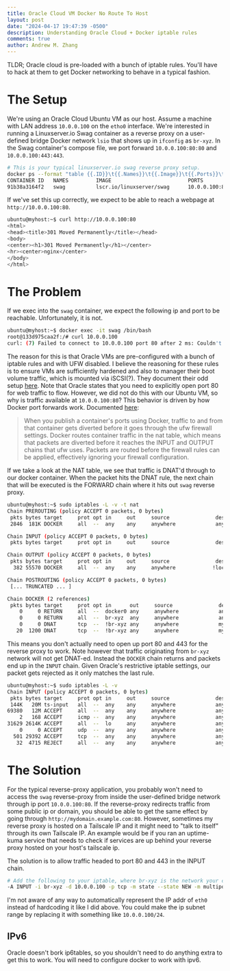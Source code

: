 ```yaml
---
title: Oracle Cloud VM Docker No Route To Host
layout: post
date: "2024-04-17 19:47:39 -0500"
description: Understanding Oracle Cloud + Docker iptable rules
comments: true
author: Andrew M. Zhang
---
```


TLDR; Oracle cloud is pre-loaded with a bunch of iptable rules. You'll have to hack at them to get Docker networking
to behave in a typical fashion.

# The Setup

We're using an Oracle Cloud Ubuntu VM as our host. Assume a machine with LAN address `10.0.0.100` on the `etho0` interface.
We're interested in running a Linuxserver.io Swag container as a reverse proxy on a user-defined bridge Docker network
`lsio` that shows up in `ifconfig` as `br-xyz`. In the Swag container's compose file, we port forward `10.0.0.100:80:80`
and `10.0.0.100:443:443`.

```bash
# This is your typical linuxserver.io swag reverse proxy setup.
docker ps --format "table {{.ID}}\t{{.Names}}\t{{.Image}}\t{{.Ports}}\t{{.Networks}}"
CONTAINER ID   NAMES         IMAGE                         PORTS                                          NETWORKS
91b38a3164f2   swag          lscr.io/linuxserver/swag      10.0.0.100:80->80/tcp, 10.0.0.100:443->443/tcp lsio
```

If we've set this up correctly, we expect to be able to reach a webpage at `http://10.0.0.100:80`.

```bash
ubuntu@myhost:~$ curl http://10.0.0.100:80
<html>
<head><title>301 Moved Permanently</title></head>
<body>
<center><h1>301 Moved Permanently</h1></center>
<hr><center>nginx</center>
</body>
</html>
```

# The Problem

If we exec into the `swag` container, we expect the following ip and port to be reachable. Unfortunately, it is not.

```bash
ubuntu@myhost:~$ docker exec -it swag /bin/bash
root@133d975caa2f:/# curl 10.0.0.100
curl: (7) Failed to connect to 10.0.0.100 port 80 after 2 ms: Couldn't connect to serve
```

The reason for this is that Oracle VMs are pre-configured with a bunch of iptable rules and with UFW disabled. I believe
the reasoning for these rules is to ensure VMs are sufficiently hardened and also to manager their boot volume traffic,
which is mounted via iSCSI(?). They document their odd setup [here](https://blogs.oracle.com/developers/post/enabling-network-traffic-to-ubuntu-images-in-oracle-cloud-infrastructure).
Note that Oracle states that you need to explicitly open port 80 for web traffic to flow. However, we did not do this
with our Ubuntu VM, so why is traffic available at `10.0.0.100:80`? This behavior is driven by how Docker port forwards
work. Documented [here](https://docs.docker.com/network/packet-filtering-firewalls/#docker-and-ufw):

> When you publish a container's ports using Docker, traffic to and from that container gets diverted before it goes
> through the ufw firewall settings. Docker routes container traffic in the nat table, which means that packets are
> diverted before it reaches the INPUT and OUTPUT chains that ufw uses. Packets are routed before the firewall rules can
> be applied, effectively ignoring your firewall configuration.

If we take a look at the NAT table, we see that traffic is DNAT'd through to our docker container. When the packet hits
the DNAT rule, the next chain that will be executed is the FORWARD chain where it hits out `swag` reverse proxy.

```bash
ubuntu@myhost:~$ sudo iptables -L -v -t nat
Chain PREROUTING (policy ACCEPT 0 packets, 0 bytes)
 pkts bytes target     prot opt in     out     source               destination
 2846  181K DOCKER     all  --  any    any     anywhere             anywhere             ADDRTYPE match dst-type LOCAL

Chain INPUT (policy ACCEPT 0 packets, 0 bytes)
 pkts bytes target     prot opt in     out     source               destination

Chain OUTPUT (policy ACCEPT 0 packets, 0 bytes)
 pkts bytes target     prot opt in     out     source               destination
  382 55570 DOCKER     all  --  any    any     anywhere            !localhost/8          ADDRTYPE match dst-type LOCAL

Chain POSTROUTING (policy ACCEPT 0 packets, 0 bytes)
 [... TRUNCATED ... ]

Chain DOCKER (2 references)
 pkts bytes target     prot opt in      out     source               destination
    0     0 RETURN     all  --  docker0 any     anywhere             anywhere
    0     0 RETURN     all  --  br-xyz  any     anywhere             anywhere
    0     0 DNAT       tcp  --  !br-xyz any     anywhere             myhost.mysubnet.myvcn.oraclevcn.com  tcp dpt:https to:172.20.0.2:443
   20  1200 DNAT       tcp  --  !br-xyz any     anywhere             myhost.mysubnet.myvcn.oraclevcn.com  tcp dpt:http to:172.20.0.2:80
```

This means you don't actually need to open up port 80 and 443 for the reverse proxy to work. Note however that traffic
originating from `br-xyz` network will not get DNAT-ed. Instead the `DOCKER` chain returns and packets end up in the
`INPUT` chain. Given Oracle's restrictive iptable settings, our packet gets rejected as it only matches the last rule.

```bash
ubuntu@myhost:~$ sudo iptables -L -v
Chain INPUT (policy ACCEPT 0 packets, 0 bytes)
 pkts bytes target     prot opt in     out     source               destination
 144K   20M ts-input   all  --  any    any     anywhere             anywhere             # This is because I installed tailscale w/ accept-routes
69380   12M ACCEPT     all  --  any    any     anywhere             anywhere             state RELATED,ESTABLISHED
    2   168 ACCEPT     icmp --  any    any     anywhere             anywhere
31629 2614K ACCEPT     all  --  lo     any     anywhere             anywhere
    0     0 ACCEPT     udp  --  any    any     anywhere             anywhere             udp spt:ntp
  501 29392 ACCEPT     tcp  --  any    any     anywhere             anywhere             state NEW tcp dpt:ssh
   32  4715 REJECT     all  --  any    any     anywhere             anywhere             reject-with icmp-host-prohibited
```

# The Solution

For the typical reverse-proxy application, you probably won't need to access the `swag` reverse-proxy from inside the
user-defined bridge network through ip port `10.0.0.100:80`. If the reverse-proxy redirects traffic from some public
ip or domain, you should be able to get the same effect by going through `http://mydomain.example.com:80`. However,
sometimes my reverse proxy is hosted on a Tailscale IP and it might need to "talk to itself" through its own Tailscale
IP. An example would be if you ran an uptime-kuma service that needs to check if services are up behind your reverse proxy
hosted on your host's tailscale ip.

The solution is to allow traffic headed to port 80 and 443 in the INPUT chain.

```bash
# Add the following to your iptable, where br-xyz is the network your container is hosted
-A INPUT -i br-xyz -d 10.0.0.100 -p tcp -m state --state NEW -m multiport --dports 80,443 -j ACCEPT
```

I'm not aware of any way to automatically represent the IP addr of `eth0` instead of hardcoding it like I did above. You
could make the ip subnet range by replacing it with something like `10.0.0.100/24`.

## IPv6

Oracle doesn't bork ip6tables, so you shouldn't need to do anything extra to get this to work. You will need to configure
docker to work with ipv6.

